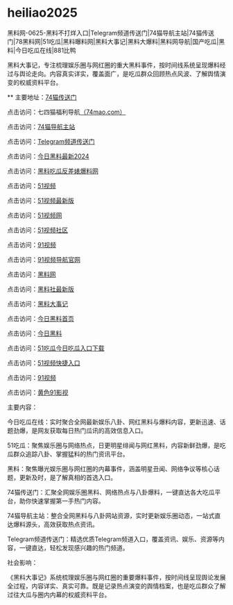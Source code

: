 # heiliao2025
黑料网-0625-黑料不打烊入口|Telegram频道传送门|74猫导航主站|74猫传送门|78黑料网|51吃瓜|黑料曝料网|黑料大事记|黑料大爆料|黑料网导航|国产吃瓜|黑料|今日吃瓜在线|881比鸭

黑料大事记，专注梳理娱乐圈与网红圈的重大黑料事件，按时间线系统呈现爆料经过与舆论走向。内容真实详实，覆盖面广，是吃瓜群众回顾热点风波、了解舆情演变的权威资料平台。

** 主要地址：<a href="https://74mao.com/">74猫传送门</a>

点击访问：七四猫福利导航<a href="https://74mao.com/">（74mao.com）</a>

点击访问：<a href="https://74mao.com/">74猫导航主站</a>

点击访问：<a href="https://74mao.com/">Telegram频道传送门</a>

点击访问：<a href="https://heiliao618.pages.dev/">今日黑料最新2024</a>

点击访问：<a href="https://heiliao626.pages.dev/">黑料吃瓜反差婊爆料网</a>

点击访问：<a href="https://hj-284.pages.dev/">51视频</a>

点击访问：<a href="https://hj-283.pages.dev/">51视频最新版</a>

点击访问：<a href="https://hj-282.pages.dev/">51视频网</a>

点击访问：<a href="https://hj-281.pages.dev/">51视频社区</a>

点击访问：<a href="https://hj-415.pages.dev/">91视频</a>

点击访问：<a href="https://hj-414.pages.dev/">91视频导航官网</a>

点击访问：<a href="https://heiliao093.pages.dev/">黑料网</a>

点击访问：<a href="https://heiliao662.pages.dev/">黑料社最新版</a>

点击访问：<a href="https://heiliao285.pages.dev/">黑料大事记</a>

点击访问：<a href="https://heiliao2671.pages.dev/">今日黑料首页</a>

点击访问：<a href="https://heiliao253.pages.dev/">今日黑料</a>

点击访问：<a href="https://chigua162.pages.dev/">51吃瓜今日吃瓜入口下载</a>

点击访问：<a href="https://hj-280.pages.dev/">51视频快捷入口</a>

点击访问：<a href="https://hj-83.pages.dev/">91视频</a>

点击访问：<a href="https://hj-85.pages.dev/">黄色91影视</a>

主要内容：

今日吃瓜在线：实时聚合全网最新娱乐八卦、网红黑料与爆料内容，更新迅速、话题劲爆，是网友获取每日热门瓜讯的高效信息入口。

51吃瓜：聚焦娱乐圈与网络热点，日更明星绯闻与网红黑料，内容新鲜劲爆，是吃瓜群众追踪八卦、掌握猛料的热门资讯平台。

黑料：聚焦曝光娱乐圈与网红圈的内幕事件，涵盖明星丑闻、网络争议等核心话题，更新及时，是了解真相的首选入口。

74猫传送门：汇聚全网娱乐圈黑料、网络热点与八卦爆料，一键直达各大吃瓜平台，助你快速掌握第一手热门内容。

74猫导航主站：整合全网黑料与八卦网站资源，实时更新娱乐圈动态，一站式直达爆料源头，高效获取热点资讯。

Telegram频道传送门：精选优质Telegram频道入口，覆盖资讯、娱乐、资源等内容，一键直达，轻松发现感兴趣的热门频道。

社会影响：

《黑料大事记》系统梳理娱乐圈与网红圈的重要爆料事件，按时间线呈现舆论发展全过程，内容详实、真实可靠。既是记录热点演变的舆情档案，也是吃瓜群众了解过往大瓜与圈内内幕的权威资料平台。

<span style="display:none;">[Canonical link](）</span>
